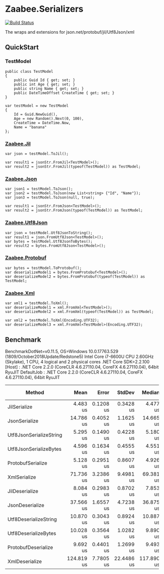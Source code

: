 # Zaabee.Serializers

[![Build Status](https://dev.azure.com/Zaabee/Zaabee/_apis/build/status/Mutuduxf.Zaabee.Serializers?branchName=master)](https://dev.azure.com/Zaabee/Zaabee/_build/latest?definitionId=1&branchName=master)

The wraps and extensions for json.net/protobuf/jil/Utf8Json/xml

## QuickStart

### TestModel

```CSharp
public class TestModel
{
    public Guid Id { get; set; }
    public int Age { get; set; }
    public string Name { get; set; }
    public DateTimeOffset CreateTime { get; set; }
}
```

```CSharp
var testModel = new TestModel
{
    Id = Guid.NewGuid(),
    Age = new Random().Next(0, 100),
    CreateTime = DateTime.Now,
    Name = "banana"
};
```

### [Zaabee.Jil](https://github.com/Mutuduxf/Zaabee.Serializers/tree/master/Zaabee.Jil)

```CSharp
var json = testModel.ToJil();

var result1 = jsonStr.FromJil<TestModel>();
var result2 = jsonStr.FromJil(typeof(TestModel)) as TestModel;
```

### [Zaabee.Json](https://github.com/Mutuduxf/Zaabee.Serializers/tree/master/Zaabee.Json)

```CSharp
var json1 = testModel.ToJson();
var json2 = testModel.ToJson(new List<string> {"Id", "Name"});
var json3 = testModel.ToJson(null, true);

var result1 = jsonStr.FromJson<TestModel>();
var result2 = jsonStr.FromJson(typeof(TestModel)) as TestModel;
```

### [Zaabee.Utf8Json](https://github.com/Mutuduxf/Zaabee.Serializers/tree/master/Zaabee.Utf8Json)

```CSharp
var json = testModel.Utf8JsonToString();
var result1 = json.FromUtf8Json<TestModel>();
var bytes = testModel.Utf8JsonToBytes();
var result2 = bytes.FromUtf8Json<TestModel>();
```

### [Zaabee.Protobuf](https://github.com/Mutuduxf/Zaabee.Serializers/tree/master/Zaabee.Protobuf)

```CSharp
var bytes = testModel.ToProtobuf();
var deserializeModel1 = bytes.FromProtobuf<TestModel>();
var deserializeModel2 = bytes.FromProtobuf(typeof(TestModel)) as TestModel;
```

### [Zaabee.Xml](https://github.com/Mutuduxf/Zaabee.Serializers/tree/master/Zaabee.Xml)

```CSharp
var xml1 = testModel.ToXml();
var deserializeModel1 = xml.FromXml<TestModel>();
var deserializeModel2 = xml.FromXml(typeof(TestModel)) as TestModel;

var xml2 = testModel.ToXml(Encoding.UTF32);
var deserializeModel3 = xml.FromXml<TestModel>(Encoding.UTF32);
```

## Benchmark

BenchmarkDotNet=v0.11.5, OS=Windows 10.0.17763.529 (1809/October2018Update/Redstone5)
Intel Core i7-6600U CPU 2.60GHz (Skylake), 1 CPU, 4 logical and 2 physical cores
.NET Core SDK=2.2.100
  [Host]     : .NET Core 2.2.0 (CoreCLR 4.6.27110.04, CoreFX 4.6.27110.04), 64bit RyuJIT
  DefaultJob : .NET Core 2.2.0 (CoreCLR 4.6.27110.04, CoreFX 4.6.27110.04), 64bit RyuJIT

|                  Method |       Mean |     Error |     StdDev |     Median |       Min |        Max |   Gen 0 | Gen 1 | Gen 2 | Allocated |
|------------------------ |-----------:|----------:|-----------:|-----------:|----------:|-----------:|--------:|------:|------:|----------:|
|            JilSerialize |   4.483 us | 0.1208 us |  0.3428 us |   4.477 us |  3.823 us |   5.304 us |  2.3346 |     - |     - |    4904 B |
|           JsonSerialize |  14.786 us | 0.4052 us |  1.1625 us |  14.665 us | 12.932 us |  18.012 us |  2.9907 |     - |     - |    6320 B |
| Utf8JsonSerializeString |   5.295 us | 0.1490 us |  0.4228 us |   5.180 us |  4.521 us |   6.594 us |  0.7706 |     - |     - |    1632 B |
|  Utf8JsonSerializeBytes |   4.596 us | 0.1634 us |  0.4555 us |   4.551 us |  3.833 us |   5.812 us |  0.3891 |     - |     - |     832 B |
|       ProtobufSerialize |   5.128 us | 0.2951 us |  0.8607 us |   4.926 us |  4.023 us |   7.357 us |  0.5798 |     - |     - |    1232 B |
|            XmlSerialize |  71.736 us | 3.2386 us |  9.4981 us |  69.381 us | 56.751 us |  95.839 us | 13.5498 |     - |     - |   28500 B |
|          JilDeserialize |   8.084 us | 0.2983 us |  0.8702 us |   7.853 us |  6.660 us |  10.282 us |  0.7477 |     - |     - |    1576 B |
|         JsonDeserialize |  37.566 us | 1.6557 us |  4.7238 us |  36.875 us | 31.053 us |  51.269 us |  2.5024 |     - |     - |    5328 B |
|   Utf8DeserializeString |  10.870 us | 0.3043 us |  0.8924 us |  10.887 us |  9.307 us |  13.277 us |  0.8240 |     - |     - |    1736 B |
|    Utf8DeserializeBytes |  10.028 us | 0.3564 us |  1.0282 us |   9.890 us |  8.323 us |  12.986 us |  0.4272 |     - |     - |     904 B |
|     ProtobufDeserialize |   9.692 us | 0.4401 us |  1.2699 us |   9.493 us |  7.433 us |  13.053 us |  0.7172 |     - |     - |    1512 B |
|          XmlDeserialize | 124.819 us | 7.7805 us | 22.4486 us | 117.890 us | 92.684 us | 179.086 us |  8.3008 |     - |     - |   17546 B |
